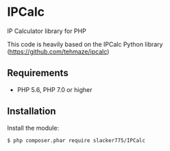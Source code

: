 # IPCalc
IP Calculator library for PHP

This code is heavily based on the IPCalc Python library (https://github.com/tehmaze/ipcalc)

## Requirements

- PHP 5.6, PHP 7.0 or higher

## Installation


Install the module:

```sh
$ php composer.phar require slacker775/IPCalc
```
